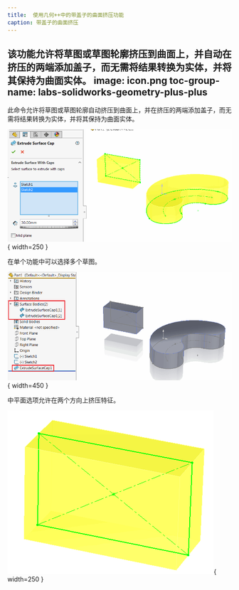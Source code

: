 ```yaml
---
title:  使用几何++中的带盖子的曲面挤压功能
caption: 带盖子的曲面挤压
---
```

 该功能允许将草图或草图轮廓挤压到曲面上，并自动在挤压的两端添加盖子，而无需将结果转换为实体，并将其保持为曲面实体。
image: icon.png
toc-group-name: labs-solidworks-geometry-plus-plus
---

此命令允许将草图或草图轮廓自动挤压到曲面上，并在挤压的两端添加盖子，而无需将结果转换为实体，并将其保持为曲面实体。

![带盖子的曲面挤压属性管理器页面](extrude-surface-with-caps-page.png){ width=250 }

在单个功能中可以选择多个草图。

![特征管理器树中的带盖子的曲面挤压特征](extrude-surface-cap-feature.png){ width=450 }

中平面选项允许在两个方向上挤压特征。

![中平面挤压的结果](surface-cap-mid-plane.png){ width=250 }